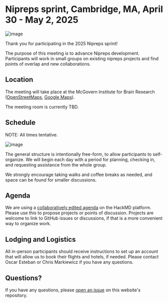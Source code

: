 # Nipreps sprint, Cambridge, MA, April 30 - May 2, 2025

![image](https://nipreps.org/assets/nipreps-transparent.png)

Thank you for participating in the 2025 Nipreps sprint!

The purpose of this meeting is to advance Nipreps development. <br>
Participants will work in small groups on existing nipreps projects and find points of overlap and new collaborations.

## Location

The meeting will take place at the McGovern Institute for Brain Research
([OpenStreetMaps](https://www.openstreetmap.org/node/182895807), [Google Maps](https://maps.app.goo.gl/5gtY1KG1vWiunrfj7)).

The meeting room is currently TBD.

## Schedule

NOTE: All times tentative.

![image](https://github.com/user-attachments/assets/8e1ef009-63f1-4c14-a894-62a3f714e4cd)

The general structure is intentionally free-form, to allow participants to self-organize.
We will begin each day with a period for planning, checking in, and requesting assistance from the whole group.

We strongly encourage taking walks and coffee breaks as needed, and space can be found for smaller discussions.

## Agenda

We are using a [collaboratively edited agenda](https://hackmd.io/@NiPreps-technical-monitoring/NiHack2025)
on the HackMD platform.
Please use this to propose projects or points of discussion.
Projects are welcome to link to GitHub issues or discussions,
if that is a more convenient way to organize work.

## Lodging and Logistics

All in-person participants should receive instructions to set up an account
that will allow us to book their flights and hotels, if needed.
Please contact Oscar Esteban or Chris Markiewicz if you have any questions.

## Questions?

If you have any questions, please [open an issue](https://github.com/nipreps/202504-sprint/issues)
on this website's repository.
